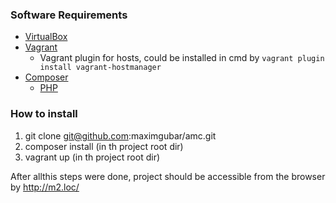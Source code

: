 ### Software Requirements

* [VirtualBox](https://www.virtualbox.org/wiki/Downloads)
* [Vagrant](http://www.vagrantup.com/downloads.html)
	* Vagrant plugin for hosts, could be installed in cmd by ```vagrant plugin install vagrant-hostmanager```
* [Composer](https://getcomposer.org/download/)
	* [PHP](http://php.net/downloads.php) 


### How to install

1. git clone git@github.com:maximgubar/amc.git
2. composer install (in th project root dir)
3. vagrant up (in th project root dir)

After allthis steps were done, project should be accessible from the browser by http://m2.loc/

